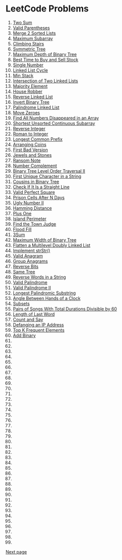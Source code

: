 # LeetCode Problems

1. [Two Sum](./twosum.md)
1. [Valid Parentheses](./validParentheses.md)
1. [Merge 2 Sorted Lists](./mergelists.md)
1. [Maximum Subarray](./maxSubarray.md)
1. [Climbing Stairs](./climingStairs.md)
1. [Symmetric Tree](./symmetricTree.md)
1. [Maximum Depth of Binary Tree](./maxDepthofBT.md)
1. [Best Time to Buy and Sell Stock](./buySellStock.md)
1. [Single Number](./singleNumber.md)
1. [Linked List Cycle](./linkedListCycle.md)
1. [Min Stack](./minStack.md)
1. [Intersection of Two Linked Lists](./intersectionof2LL.md)
1. [Majority Element](./majorityElement.md)
1. [House Robber](./houseRobber.md)
1. [Reverse Linked List](./reverseLL.md)
1. [Invert Binary Tree](./invertBinaryTree.md)
1. [Palindrome Linked List](./PalindromeLL.md)
1. [Move Zeroes](./moveZero.md)
1. [Find All Numbers Disappeared in an Array](./findAllDisappearedNumbersArray.md)
1. [Shortest Unsorted Continuous Subarray](./shortestUnsortedSubarray.md)
1. [Reverse Integer](./reverseInteger.md)
1. [Roman to Integer](./romanToInteger.md)
1. [Longest Common Prefix](./longestCommonPrefix.md)
1. [Arranging Coins](./arrangingCoins.md)
1. [First Bad Version](./firstBadVersion.md)
1. [Jewels and Stones](./jewelsStones.md)
1. [Ransom Note](./ransomNote.md)
1. [Number Complement](./numberComplement.md)
1. [Binary Tree Level Order Traversal II](./binaryTreeLevelOrderTraversal2.md)
1. [First Unique Character in a String](./firstUniqueCharInString.md)
1. [Cousins in Binary Tree](./cousinsInBT.md)
1. [Check If It Is a Straight Line](./checkStraightLine.md)
1. [Valid Perfect Square](./validPerfectSquare.md)
1. [Prison Cells After N Days](./prisoncellsAfterNDays.md)
1. [Ugly Number II](./uglyNumber.md)
1. [Hamming Distance](./hammingDistance.md)
1. [Plus One](./plusOne.md)
1. [Island Perimeter](./islandPerimeter.md)
1. [Find the Town Judge](./findTownJudge.md)
1. [Flood Fill](./floodFill.md)
1. [3Sum](./3sum.md)
1. [Maximum Width of Binary Tree](./maximumwidthofBT.md)
1. [Flatten a Multilevel Doubly Linked List](./flattenDoublyLL.md)
1. [Implement strStr()](./implementstrStr.md)
1. [Valid Anagram](./validAnagram.md)
1. [Group Anagrams](./groupAnagrams.md)
1. [Reverse Bits](./reverseBits.md)
1. [Same Tree](./sameTree.md)
1. [Reverse Words in a String](./reverseWordsInString.md)
1. [Valid Palindrome](./validPalindrome.md)
1. [Valid Palindrome II](./validPalindrome2.md)
1. [Longest Palindromic Substring](./longestPalindromicSubstring.md)
1. [Angle Between Hands of a Clock](./angleBetweenHandsClock.md)
1. [Subsets](./subsets.md)
1. [Pairs of Songs With Total Durations Divisible by 60](./pairsOfSongsDivisibleBy60.md)
1. [Length of Last Word](./lengthOfLastWord.md)
1. [Count and Say](./countAndSay.md)
1. [Defanging an IP Address](./defangingAnIPAddress.md)
1. [Top K Frequent Elements](./topKFrequentElements.md)
1. [Add Binary](./addBinary.md)
1. [](./)
1. [](./)
1. [](./)
1. [](./)
1. [](./)
1. [](./)
1. [](./)
1. [](./)
1. [](./)
1. [](./)
1. [](./)
1. [](./)
1. [](./)
1. [](./)
1. [](./)
1. [](./)
1. [](./)
1. [](./)
1. [](./)
1. [](./)
1. [](./)
1. [](./)
1. [](./)
1. [](./)
1. [](./)
1. [](./)
1. [](./)
1. [](./)
1. [](./)
1. [](./)
1. [](./)
1. [](./)
1. [](./)
1. [](./)
1. [](./)
1. [](./)
1. [](./)
1. [](./)
1. [](./)

[Next page](../leetcode2/leetcode2.md)
